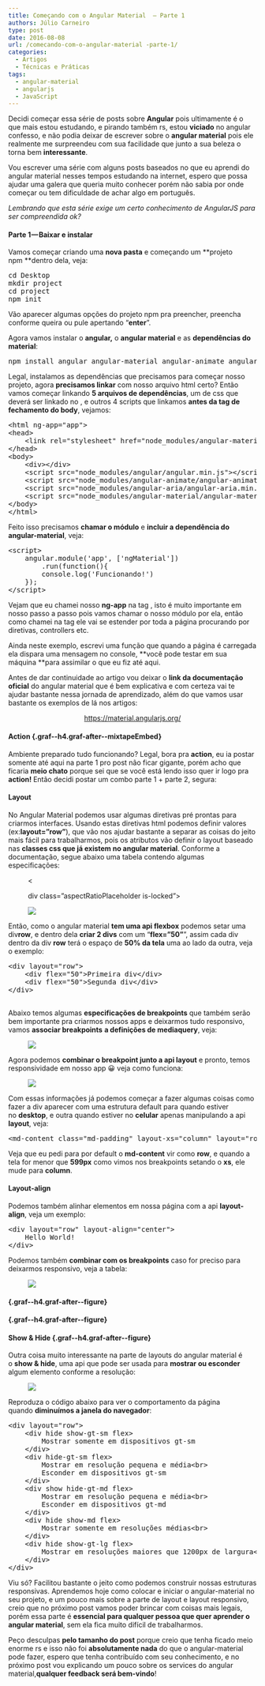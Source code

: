 ```yaml
---
title: Começando com o Angular Material  – Parte 1
authors: Júlio Carneiro
type: post
date: 2016-08-08
url: /comecando-com-o-angular-material -parte-1/
categories:
  - Artigos
  - Técnicas e Práticas
tags:
  - angular-material
  - angularjs
  - JavaScript
---
```

Decidi começar essa série de posts sobre **Angular** pois ultimamente é o que mais estou estudando, e pirando também rs, estou **viciado** no angular confesso, e não podia deixar de escrever sobre o **angular material** pois ele realmente me surpreendeu com sua facilidade que junto a sua beleza o torna bem **interessante**.

Vou escrever uma série com alguns posts baseados no que eu aprendi do angular material nesses tempos estudando na internet, espero que possa ajudar uma galera que queria muito conhecer porém não sabia por onde começar ou tem dificuldade de achar algo em português.

_Lembrando que esta série exige um certo conhecimento de AngularJS para ser compreendida ok?_

#### Parte 1 — Baixar e instalar

Vamos começar criando uma **nova pasta** e começando um **projeto npm **dentro dela, veja:

<pre>cd Desktop
mkdir project
cd project
npm init</pre>

Vão aparecer algumas opções do projeto npm pra preencher, preencha conforme queira ou pule apertando “**enter**”.

Agora vamos instalar o **angular,** o **angular material** e as **dependências do material**:

<pre>npm install angular angular-material angular-animate angular-aria --save</pre>

Legal, instalamos as dependências que precisamos para começar nosso projeto, agora **precisamos linkar** com nosso arquivo html certo? Então vamos começar linkando **5 arquivos de dependências**, um de css que deverá ser linkado no **<head>**, e outros 4 scripts que linkamos **antes da tag de fechamento do body**, vejamos:

<pre class="graf--pre graf-after--p">&lt;html ng-app="app"&gt;
&lt;head&gt;
    &lt;link rel="stylesheet" href="node_modules/angular-material/angular-material.css"&gt;
&lt;/head&gt;
&lt;body&gt;
    &lt;div&gt;&lt;/div&gt;
    &lt;script src="node_modules/angular/angular.min.js"&gt;&lt;/script&gt;
    &lt;script src="node_modules/angular-animate/angular-animate.min.js"&gt;&lt;/script&gt;
    &lt;script src="node_modules/angular-aria/angular-aria.min.js"&gt;&lt;/script&gt;
    &lt;script src="node_modules/angular-material/angular-material.min.js"&gt;&lt;/script&gt;
&lt;/body&gt;
&lt;/html&gt;
</pre>

Feito isso precisamos **chamar o módulo** e **incluir a dependência do angular-material**, veja:

<pre class="graf--pre graf-after--pre">&lt;script&gt;
    angular.module('app', ['ngMaterial'])
        .run(function(){
        console.log('Funcionando!')
    });
&lt;/script&gt;</pre>

Vejam que eu chamei nosso **ng-app** na tag **<html>**, isto é muito importante em nosso passo a passo pois vamos chamar o nosso módulo por ela, então como chamei na tag **<html>** ele vai se estender por toda a página procurando por diretivas, controllers etc.

Ainda neste exemplo, escrevi uma função que quando a página é carregada ela dispara uma mensagem no console, **você pode testar em sua máquina **para assimilar o que eu fiz até aqui.

Antes de dar continuidade ao artigo vou deixar o **link da documentação oficial** do angular material que é bem explicativa e com certeza vai te ajudar bastante nessa jornada de aprendizado, além do que vamos usar bastante os exemplos de lá nos artigos:

<p style="text-align: center;">
  <a href="https://material.angularjs.org/">https://material.angularjs.org/</a>
</p>

#### Action {.graf--h4.graf-after--mixtapeEmbed}

<p class="graf-after--h4">
  Ambiente preparado tudo funcionando? Legal, bora pra <strong>action</strong>, eu ia postar somente até aqui na parte 1 pro post não ficar gigante, porém acho que ficaria <strong>meio chato</strong> porque sei que se você está lendo isso quer ir logo pra <strong>action! </strong>Então decidi postar um combo parte 1 + parte 2, segura:
</p>

#### Layout

<p class="graf-after--h4">
  No Angular Material podemos usar algumas diretivas pré prontas para criarmos interfaces. Usando estas diretivas html podemos definir valores (ex:<strong>layout=”row”</strong>), que vão nos ajudar bastante a separar as coisas do jeito mais fácil para trabalharmos, pois os atributos vão definir o layout baseado nas <strong>classes css que já existem no angular material</strong>. Conforme a documentação, segue abaixo uma tabela contendo algumas especificações:
</p><figure> 

<

div class=&#8221;aspectRatioPlaceholder is-locked&#8221;>
  
<img class="progressiveMedia-image js-progressiveMedia-image aligncenter" src="https://cdn-images-1.medium.com/max/800/1*Zh1tH1Cuk-V7ljIIKukbXQ.png" />
  
</figure> 

Então, como o angular material **tem uma api flexbox** podemos setar uma div**row**, e dentro dela **criar 2 divs** com um “**flex=”50”**”, assim cada div dentro da div **row** terá o espaço de **50% da tela** uma ao lado da outra, veja o exemplo:

<pre class="graf--pre graf-after--p">&lt;div layout="row"&gt;
    &lt;div flex="50"&gt;Primeira div&lt;/div&gt;
    &lt;div flex="50"&gt;Segunda div&lt;/div&gt;
&lt;/div&gt;

</pre>

Abaixo temos algumas **especificações de breakpoints** que também serão bem importante pra criarmos nossos apps e deixarmos tudo responsivo, vamos **associar breakpoints** **a definições de mediaquery**, veja:<figure> 

<img class="progressiveMedia-image js-progressiveMedia-image" src="https://cdn-images-1.medium.com/max/800/1*gRZXmgUUu4Nu48zmSVKATA.png" />
  
</figure> 

Agora podemos **combinar o breakpoint junto a api layout** e pronto, temos responsividade em nosso app 😀 veja como funciona:<figure> 

<img class="progressiveMedia-image js-progressiveMedia-image" src="https://cdn-images-1.medium.com/max/800/1*bF72D6KkAPhg1IS9jcjvBA.png" />
  
</figure> 

Com essas informações já podemos começar a fazer algumas coisas como fazer a div aparecer com uma estrutura default para quando estiver no **desktop**, e outra quando estiver no **celular** apenas manipulando a api **layout**, veja:

<pre class="graf--pre graf-after--p">&lt;md-content class="md-padding" layout-xs="column" layout="row"&gt;&lt;/md-content&gt;</pre>

Veja que eu pedi para por default o **md-content** vir como **row**, e quando a tela for menor que **599px** como vimos nos breakpoints setando o **xs**, ele mude para **column**.

#### Layout-align

<p class="graf-after--h4">
  Podemos também alinhar elementos em nossa página com a api <strong>layout-align</strong>, veja um exemplo:
</p>

<pre class="graf--pre graf-after--p">&lt;div layout="row" layout-align="center"&gt;
    Hello World!
&lt;/div&gt;</pre>

Podemos também **combinar com os breakpoints** caso for preciso para deixarmos responsivo, veja a tabela:<figure> 

<img class="progressiveMedia-image js-progressiveMedia-image" src="https://cdn-images-1.medium.com/max/800/1*hltJORr9bcACAOwG3EkQlg.png" />
  
</figure> 

####  {.graf--h4.graf-after--figure}

####  {.graf--h4.graf-after--figure}

#### Show & Hide {.graf--h4.graf-after--figure}

<p class="graf-after--h4">
  Outra coisa muito interessante na parte de layouts do angular material é o <strong>show & hide</strong>, uma api que pode ser usada para <strong>mostrar ou esconder</strong> algum elemento conforme a resolução:
</p><figure> 

<img class="progressiveMedia-image js-progressiveMedia-image" src="https://cdn-images-1.medium.com/max/800/1*eBPJTlusl1IEA7gGhRxV0w.png" />
  
</figure> 

Reproduza o código abaixo para ver o comportamento da página quando **diminuímos a janela do navegador**:

<pre class="graf--pre graf-after--p">&lt;div layout="row"&gt;
    &lt;div hide show-gt-sm flex&gt;
        Mostrar somente em dispositivos gt-sm
    &lt;/div&gt;
    &lt;div hide-gt-sm flex&gt;
        Mostrar em resolução pequena e média&lt;br&gt;
        Esconder em dispositivos gt-sm        
    &lt;/div&gt;
    &lt;div show hide-gt-md flex&gt;
        Mostrar em resolução pequena e média&lt;br&gt;
        Esconder em dispositivos gt-md        
    &lt;/div&gt;
    &lt;div hide show-md flex&gt;
        Mostrar somente em resoluções médias&lt;br&gt;
    &lt;/div&gt;
    &lt;div hide show-gt-lg flex&gt;
        Mostrar em resoluções maiores que 1200px de largura&lt;br&gt;
    &lt;/div&gt;
&lt;/div&gt;</pre>

Viu só? Facilitou bastante o jeito como podemos construir nossas estruturas responsivas. Aprendemos hoje como colocar e iniciar o angular-material no seu projeto, e um pouco mais sobre a parte de layout e layout responsivo, creio que no próximo post vamos poder brincar com coisas mais legais, porém essa parte é **essencial para qualquer pessoa que quer aprender o angular material**, sem ela fica muito difícil de trabalharmos.

Peço desculpas **pelo tamanho do post** porque creio que tenha ficado meio enorme rs e isso não foi **absolutamente nada** do que o angular-material pode fazer, espero que tenha contribuído com seu conhecimento, e no próximo post vou explicando um pouco sobre os services do angular material,**qualquer feedback será bem-vindo**!
